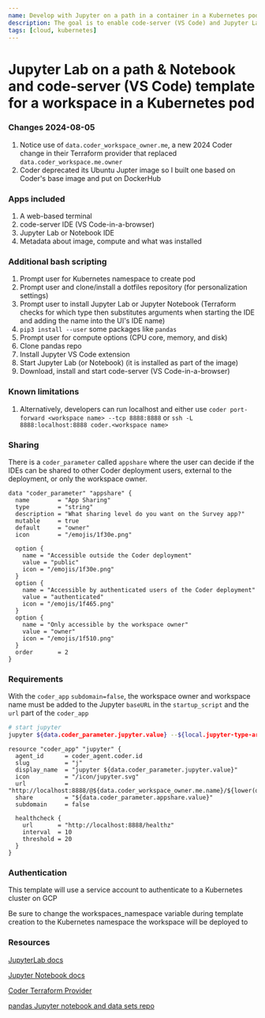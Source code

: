 ```yaml
---
name: Develop with Jupyter on a path in a container in a Kubernetes pod
description: The goal is to enable code-server (VS Code) and Jupyter Lab or Jupyter Notebook on a path
tags: [cloud, kubernetes]
---
```


# Jupyter Lab on a path & Notebook and code-server (VS Code) template for a workspace in a Kubernetes pod

### Changes 2024-08-05

1. Notice use of `data.coder_workspace_owner.me`, a new 2024 Coder change in their Terraform provider that replaced `data.coder_workspace.me.owner`
1. Coder deprecated its Ubuntu Jupter image so I built one based on Coder's base image and put on DockerHub

### Apps included
1. A web-based terminal
1. code-server IDE (VS Code-in-a-browser)
1. Jupyter Lab or Notebook IDE
1. Metadata about image, compute and what was installed

### Additional bash scripting
1. Prompt user for Kubernetes namespace to create pod
1. Prompt user and clone/install a dotfiles repository (for personalization settings)
1. Prompt user to install Jupyter Lab or Jupyter Notebook (Terraform checks for which type then substitutes arguments when starting the IDE and adding the name into the UI's IDE name)
1. `pip3 install --user` some packages like `pandas`
1. Prompt user for compute options (CPU core, memory, and disk)
1. Clone pandas repo
1. Install Jupyter VS Code extension
1. Start Jupyter Lab (or Notebook) (it is installed as part of the image)
1. Download, install and start code-server (VS Code-in-a-browser)

### Known limitations
1. Alternatively, developers can run localhost and either use `coder port-forward <workspace name> --tcp 8888:8888` or `ssh -L 8888:localhost:8888 coder.<workspace name>`

### Sharing

There is a `coder_parameter` called `appshare` where the user can decide if the IDEs can be shared to other Coder deployment users, external to the deployment, or only the workspace owner.

```hcl
data "coder_parameter" "appshare" {
  name        = "App Sharing"
  type        = "string"
  description = "What sharing level do you want on the Survey app?"
  mutable     = true
  default     = "owner"
  icon        = "/emojis/1f30e.png"

  option {
    name = "Accessible outside the Coder deployment"
    value = "public"
    icon = "/emojis/1f30e.png"
  }
  option {
    name = "Accessible by authenticated users of the Coder deployment"
    value = "authenticated"
    icon = "/emojis/1f465.png"
  } 
  option {
    name = "Only accessible by the workspace owner"
    value = "owner"
    icon = "/emojis/1f510.png"
  } 
  order       = 2      
}
```

### Requirements
With the `coder_app` `subdomain=false`, the workspace owner and workspace name must be added to the Jupyter `baseURL` in the `startup_script` and the `url` part of the `coder_app`

```sh
# start jupyter 
jupyter ${data.coder_parameter.jupyter.value} --${local.jupyter-type-arg}App.token='' --ip='*' --${local.jupyter-type-arg}App.base_url=/@${data.coder_workspace_owner.me.name}/${lower(data.coder_workspace.me.name)}/apps/j >/dev/null 2>&1 &
```

```hcl
resource "coder_app" "jupyter" {
  agent_id      = coder_agent.coder.id
  slug          = "j"  
  display_name  = "jupyter ${data.coder_parameter.jupyter.value}"
  icon          = "/icon/jupyter.svg"
  url           = "http://localhost:8888/@${data.coder_workspace_owner.me.name}/${lower(data.coder_workspace.me.name)}/apps/j"
  share         = "${data.coder_parameter.appshare.value}"
  subdomain     = false  

  healthcheck {
    url       = "http://localhost:8888/healthz"
    interval  = 10
    threshold = 20
  }  
}
```

### Authentication

This template will use a service account to authenticate to a Kubernetes cluster on GCP

Be sure to change the workspaces_namespace variable during template creation to the Kubernetes namespace the workspace will be deployed to

### Resources
[JupyterLab docs](https://jupyter-server.readthedocs.io/en/latest/index.html)

[Jupyter Notebook docs](https://jupyter-notebook.readthedocs.io/en/stable/)

[Coder Terraform Provider](https://registry.terraform.io/providers/coder/coder/latest/docs/resources/app)

[pandas Jupyter notebook and data sets repo](https://github.com/sharkymark/pandas_automl)
